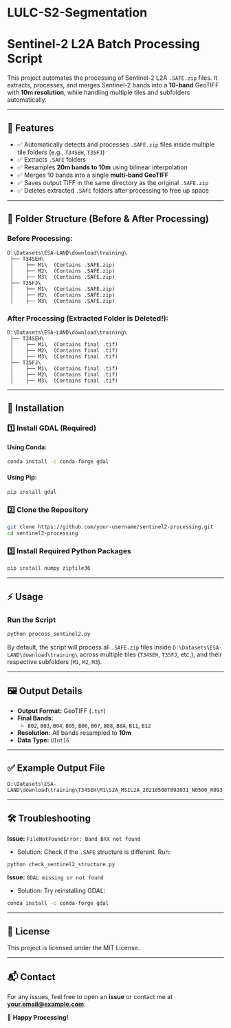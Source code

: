 # LULC-S2-Segmentation

# Sentinel-2 L2A Batch Processing Script

This project automates the processing of Sentinel-2 L2A `.SAFE.zip` files. It extracts, processes, and merges Sentinel-2 bands into a **10-band** GeoTIFF with **10m resolution**, while handling multiple tiles and subfolders automatically.

---

## 📌 Features
- ✅ Automatically detects and processes `.SAFE.zip` files inside multiple tile folders (e.g., `T34SEH`, `T35FJ`)
- ✅ Extracts `.SAFE` folders
- ✅ Resamples **20m bands to 10m** using bilinear interpolation
- ✅ Merges 10 bands into a single **multi-band GeoTIFF**
- ✅ Saves output TIFF in the same directory as the original `.SAFE.zip`
- ✅ Deletes extracted `.SAFE` folders after processing to free up space

---

## 📂 Folder Structure (Before & After Processing)

### **Before Processing:**
```plaintext
D:\Datasets\ESA-LAND\download\training\
 ├── T34SEH\
 │    ├── M1\  (Contains .SAFE.zip)
 │    ├── M2\  (Contains .SAFE.zip)
 │    ├── M3\  (Contains .SAFE.zip)
 ├── T35FJ\
 │    ├── M1\  (Contains .SAFE.zip)
 │    ├── M2\  (Contains .SAFE.zip)
 │    ├── M3\  (Contains .SAFE.zip)
```

### **After Processing (Extracted Folder is Deleted!):**
```plaintext
D:\Datasets\ESA-LAND\download\training\
 ├── T34SEH\
 │    ├── M1\  (Contains final .tif)
 │    ├── M2\  (Contains final .tif)
 │    ├── M3\  (Contains final .tif)
 ├── T35FJ\
 │    ├── M1\  (Contains final .tif)
 │    ├── M2\  (Contains final .tif)
 │    ├── M3\  (Contains final .tif)
```

---

## 🚀 Installation

### **1️⃣ Install GDAL (Required)**
#### Using Conda:
```bash
conda install -c conda-forge gdal
```
#### Using Pip:
```bash
pip install gdal
```

### **2️⃣ Clone the Repository**
```bash
git clone https://github.com/your-username/sentinel2-processing.git
cd sentinel2-processing
```

### **3️⃣ Install Required Python Packages**
```bash
pip install numpy zipfile36
```

---

## ⚡ Usage
### **Run the Script**
```bash
python process_sentinel2.py
```

By default, the script will process all `.SAFE.zip` files inside `D:\Datasets\ESA-LAND\download\training\` across multiple tiles (`T34SEH`, `T35FJ`, etc.), and their respective subfolders (`M1`, `M2`, `M3`).

---

## 🖼️ Output Details
- **Output Format:** GeoTIFF (`.tif`)
- **Final Bands:**
  - `B02`, `B03`, `B04`, `B05`, `B06`, `B07`, `B08`, `B8A`, `B11`, `B12`
- **Resolution:** All bands resampled to **10m**
- **Data Type:** `UInt16`

---

## ✅ Example Output File
```plaintext
D:\Datasets\ESA-LAND\download\training\T34SEH\M1\S2A_MSIL2A_20210508T092031_N0500_R093_T34SEH_20230303T142851_10bands_uint16.tif
```

---

## 🛠️ Troubleshooting
**Issue:** `FileNotFoundError: Band BXX not found`
- Solution: Check if the `.SAFE` structure is different. Run:
```bash
python check_sentinel2_structure.py
```

**Issue:** `GDAL missing or not found`
- Solution: Try reinstalling GDAL:
```bash
conda install -c conda-forge gdal
```

---

## 📜 License
This project is licensed under the MIT License.

---

## 📬 Contact
For any issues, feel free to open an **issue** or contact me at **your.email@example.com**.

🚀 **Happy Processing!**

